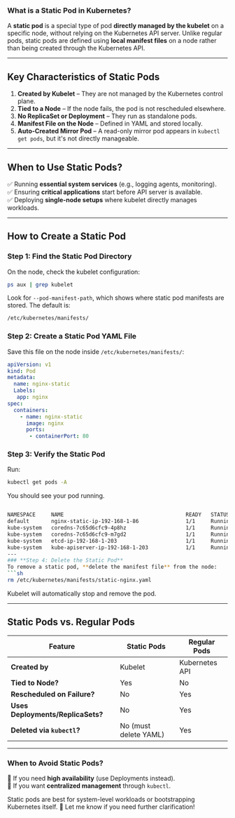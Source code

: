 ### **What is a Static Pod in Kubernetes?**  
A **static pod** is a special type of pod **directly managed by the kubelet** on a specific node, without relying on the Kubernetes API server. Unlike regular pods, static pods are defined using **local manifest files** on a node rather than being created through the Kubernetes API.

---

## **Key Characteristics of Static Pods**
1. **Created by Kubelet** – They are not managed by the Kubernetes control plane.
2. **Tied to a Node** – If the node fails, the pod is not rescheduled elsewhere.
3. **No ReplicaSet or Deployment** – They run as standalone pods.
4. **Manifest File on the Node** – Defined in YAML and stored locally.
5. **Auto-Created Mirror Pod** – A read-only mirror pod appears in `kubectl get pods`, but it's not directly manageable.

---

## **When to Use Static Pods?**
✅ Running **essential system services** (e.g., logging agents, monitoring).  
✅ Ensuring **critical applications** start before API server is available.  
✅ Deploying **single-node setups** where kubelet directly manages workloads.  

---

## **How to Create a Static Pod**
### **Step 1: Find the Static Pod Directory**
On the node, check the kubelet configuration:
```sh
ps aux | grep kubelet
```
Look for `--pod-manifest-path`, which shows where static pod manifests are stored. The default is:
```sh
/etc/kubernetes/manifests/
```

### **Step 2: Create a Static Pod YAML File**
Save this file on the node inside `/etc/kubernetes/manifests/`:
```yaml
apiVersion: v1  
kind: Pod
metadata:
  name: nginx-static
  Labels:
   app: nginx
spec: 
  containers:
    - name: nginx-static
      image: nginx
      ports:
       - containerPort: 80
```

### **Step 3: Verify the Static Pod**
Run:
```sh
kubectl get pods -A
```
You should see your pod running.
```sh

NAMESPACE     NAME                                       READY   STATUS    RESTARTS      AGE
default       nginx-static-ip-192-168-1-86               1/1     Running   0             60s
kube-system   coredns-7c65d6cfc9-4p8hz                   1/1     Running   2 (10h ago)   4d20h
kube-system   coredns-7c65d6cfc9-m7gd2                   1/1     Running   2 (10h ago)   4d20h
kube-system   etcd-ip-192-168-1-203                      1/1     Running   2 (10h ago)   4d20h
kube-system   kube-apiserver-ip-192-168-1-203            1/1     Running   2 (10h ago)   4d20h
---
### **Step 4: Delete the Static Pod**
To remove a static pod, **delete the manifest file** from the node:
```sh
rm /etc/kubernetes/manifests/static-nginx.yaml
```
Kubelet will automatically stop and remove the pod.

---

## **Static Pods vs. Regular Pods**
| Feature         | Static Pods | Regular Pods |
|----------------|------------|--------------|
| **Created by** | Kubelet | Kubernetes API |
| **Tied to Node?** | Yes | No |
| **Rescheduled on Failure?** | No | Yes |
| **Uses Deployments/ReplicaSets?** | No | Yes |
| **Deleted via `kubectl`?** | No (must delete YAML) | Yes |

---

### **When to Avoid Static Pods?**
🚫 If you need **high availability** (use Deployments instead).  
🚫 If you want **centralized management** through `kubectl`.  

Static pods are best for system-level workloads or bootstrapping Kubernetes itself. 🚀 Let me know if you need further clarification!
